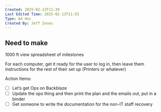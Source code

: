 ```yaml
---
Created: 2025-02-13T11:39
Last Edited Time: 2025-02-13T11:55
Type: Ad Hoc
Created By: Jeff Innes
---
```

## Need to make

1000 ft view spreadsheet of milestones

For each computer, get it ready for the user to log in, then leave them instructions for the rest of their set up (Printers or whatever)

  

Action Items:

- [ ] Let’s get Ops on Backblaze
- [ ] Update the ops thing and then print the plan and the emails out, put in a binder
- [ ] Get someone to write the documentation for the non-IT staff recovery